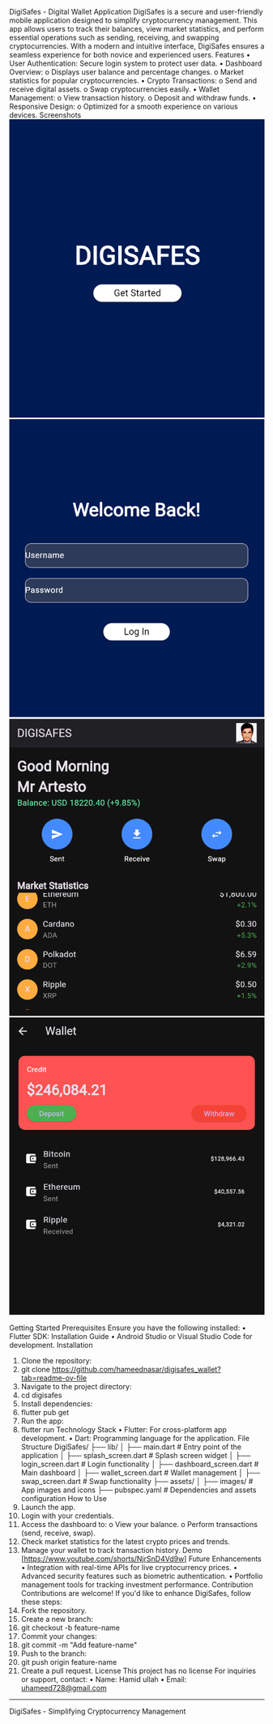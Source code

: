 DigiSafes - Digital Wallet Application
DigiSafes is a secure and user-friendly mobile application designed to simplify cryptocurrency management. This app allows users to track their balances, view market statistics, and perform essential operations such as sending, receiving, and swapping cryptocurrencies. With a modern and intuitive interface, DigiSafes ensures a seamless experience for both novice and experienced users.
Features
•	User Authentication: Secure login system to protect user data.
•	Dashboard Overview: 
o	Displays user balance and percentage changes.
o	Market statistics for popular cryptocurrencies.
•	Crypto Transactions: 
o	Send and receive digital assets.
o	Swap cryptocurrencies easily.
•	Wallet Management: 
o	View transaction history.
o	Deposit and withdraw funds.
•	Responsive Design: 
o	Optimized for a smooth experience on various devices.
Screenshots
![alt text](splashscreen.png)
![alt text](loginscreen.png)
![alt text](dashboardscreen.png)
![alt text](walletscreen.png)
     
Getting Started
Prerequisites
Ensure you have the following installed:
•	Flutter SDK: Installation Guide
•	Android Studio or Visual Studio Code for development.
Installation
1.	Clone the repository: 
2.	git clone https://github.com/hameednasar/digisafes_wallet?tab=readme-ov-file
3.	Navigate to the project directory: 
4.	cd digisafes
5.	Install dependencies: 
6.	flutter pub get
7.	Run the app: 
8.	flutter run
Technology Stack
•	Flutter: For cross-platform app development.
•	Dart: Programming language for the application.
File Structure
DigiSafes/
├── lib/
│   ├── main.dart           # Entry point of the application
│   ├── splash_screen.dart  # Splash screen widget
│   ├── login_screen.dart   # Login functionality
│   ├── dashboard_screen.dart # Main dashboard
│   ├── wallet_screen.dart  # Wallet management
│   ├── swap_screen.dart    # Swap functionality
├── assets/
│   ├── images/             # App images and icons
├── pubspec.yaml            # Dependencies and assets configuration
How to Use
1.	Launch the app.
2.	Login with your credentials.
3.	Access the dashboard to: 
o	View your balance.
o	Perform transactions (send, receive, swap).
4.	Check market statistics for the latest crypto prices and trends.
5.	Manage your wallet to track transaction history.
Demo
[https://www.youtube.com/shorts/NjrSnD4Vd9w]
Future Enhancements
•	Integration with real-time APIs for live cryptocurrency prices.
•	Advanced security features such as biometric authentication.
•	Portfolio management tools for tracking investment performance.
Contribution
Contributions are welcome! If you'd like to enhance DigiSafes, follow these steps:
1.	Fork the repository.
2.	Create a new branch: 
3.	git checkout -b feature-name
4.	Commit your changes: 
5.	git commit -m "Add feature-name"
6.	Push to the branch: 
7.	git push origin feature-name
8.	Create a pull request.
License
This project has no license
For inquiries or support, contact:
•	Name: Hamid ullah
•	Email: uhameed728@gmail.com
________________________________________
DigiSafes - Simplifying Cryptocurrency Management

